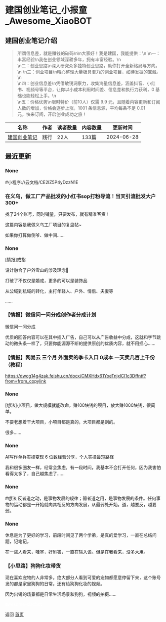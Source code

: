 # 建国创业笔记_小报童_Awesome_XiaoBOT

## 建国创业笔记介绍
> 所谓信息差，就是赚钱的砝码\n\n大家好！我是建国，我能提供：\n \n一：丰富经验\n我在创业领域深耕多年，拥有丰富经验。\n  
\n二：创业思路\n深入研究众多独特创业思路，助你打开全新格局与方向。\n \n三：创业项目\n精心整理大量极具潜力的创业项目，如待发掘的宝藏。\n  
\n四：创业信息差\n凭借敏锐洞察力，收集海量信息差，涵盖抖音、小红书、视频号等平台，让你以小成本利用时间差、信息差和执行力获利，0 基础也能轻松上手。\n  
\n五：价格优势\n限时特价（前10人）仅需 9.9 元，且随着内容更新和订阅人数的增加，价格会逐步上涨，1001 条信息源，平均每条不足 0.01  
元。快来订阅，开启创业成功之旅！  
  


|名称|作者|读者数量|内容数量|更新时间|
|---|---|---|---|---|
|[建国创业笔记](https://xiaobot.net/p/jianguo123?refer=9c3f1c95-a052-465a-9902-f6d75080262a)|践行|22人|133篇|2024-06-28|

## 最近更新
### None

#小程序://云文档/CE2IZ5P4yDzzN1E

### 在义乌，做工厂产品批发的小红书sop打粉导流！当天引流批发大户300+

找了24个账号，同时铺量，只要发布，就有精准客资！

这篇内容是我做义乌工厂项目的复盘帖~

如果你打算做倒爷、做中间......

### None

[情报]戒指

设计融合了户外雪山的涉及理念💍

打破了不仅仅是婚戒，更多的可以是装饰品

从公域到私域的转化，主打年轻人、户外、情侣、夫妻等

......

### 【情报】微信问一问分成创作者分成计划

微信问一问分成

优质的回答内容可以在其中插入广告，自己可以从广告收益中分成，这就和字节跳动的微头条一样了，只要你能源源不断的提供原创的优质内容，就不用担心......

### 【情报】网易云 三个月 外面卖的季卡入口 0成本 一天卖几百上千份（教程）

https://dwcg14g4zak.feishu.cn/docx/CMXHdx61YoeTnjxlCI1c3Dffntf?from=from_copylink

### None

[想法]小项目，做大规模就能改命，赚100块钱的项目，放大赚1000块钱，很简单。

不要老想着干大项目，小项目都是真的，大项目都是割的。

很多......

### None

AI写作单兵实操变现 6 位数经验分享，个人实操最短路径

我和很多圈友一样，经常会焦虑，有一段时间，我基本不会打开任何，因为我害怕看得太多了，自己越焦虑了......

### None

#想法 反者道之动，是事物发展的规律；弱者道之用，是事物发展的条件。任何事物的运动都是一开始就向其相反的方向发展，从最弱处开始。道，越要反，越要弱。

### None

休息是为了更好的学习，前段时间见了两个学弟，是真的爱学习，一直在总结问题，记笔记。

在一些人看来，哇塞，好厉害，一直在输入诶。但是在我看来，没多大用。

### 【小思路】狗狗化妆带货

现在喜欢宠物的人非常多，绝大部分人看到可爱的宠物都愿意停留下来，这个账号发的都是家里狗狗的日常，还有给狗狗化妆的视频。

因为出镜的场景都是日常生活场景和狗狗，视频的拍摄......


<a href="https://github.com/Reno9527/awesome-xiaobot" style="color: white; text-decoration: none;">awesome-xiaobot</a>

返回 [首页](../README.md)
